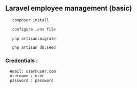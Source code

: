 ## Laravel employee management (basic)

```bash
   composer install
```
```bash
   configure .env file
```
```bash
   php artisan:migrate
```

```bash
   php artisan db:seed
```

### Credentials :
```bash
  email: user@user.com
  username : user
  password : password 
```
